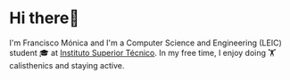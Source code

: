 # Hi there👋
I'm Francisco Mónica and I'm a Computer Science and Engineering (LEIC) student 🎓 at [Instituto Superior Técnico](https://tecnico.ulisboa.pt/pt/). In my free time, I enjoy doing 🏋calisthenics and staying active.

